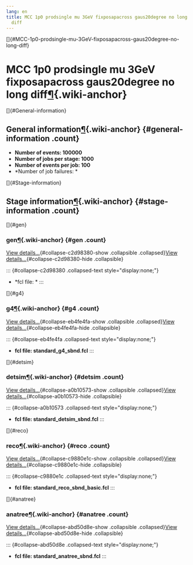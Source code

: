 ```yaml
---
lang: en
title: MCC 1p0 prodsingle mu 3GeV fixposapacross gaus20degree no long
  diff
---
```


[]{#MCC-1p0-prodsingle-mu-3GeV-fixposapacross-gaus20degree-no-long-diff}

MCC 1p0 prodsingle mu 3GeV fixposapacross gaus20degree no long diff[¶](#MCC-1p0-prodsingle-mu-3GeV-fixposapacross-gaus20degree-no-long-diff){.wiki-anchor}
==========================================================================================================================================================

[]{#General-information}

General information[¶](#General-information){.wiki-anchor} {#general-information .count}
----------------------------------------------------------

-   **Number of events: 100000**
-   **Number of jobs per stage: 1000**
-   **Number of events per job: 100**
-   \*Number of job failures: \*

[]{#Stage-information}

Stage information[¶](#Stage-information){.wiki-anchor} {#stage-information .count}
------------------------------------------------------

[]{#gen}

### gen[¶](#gen){.wiki-anchor} {#gen .count}

[View details\...](#){#collapse-c2d98380-show .collapsible
.collapsed}[View details\...](#){#collapse-c2d98380-hide .collapsible}

::: {#collapse-c2d98380 .collapsed-text style="display:none;"}
-   \*fcl file: \*
:::

[]{#g4}

### g4[¶](#g4){.wiki-anchor} {#g4 .count}

[View details\...](#){#collapse-eb4fe4fa-show .collapsible
.collapsed}[View details\...](#){#collapse-eb4fe4fa-hide .collapsible}

::: {#collapse-eb4fe4fa .collapsed-text style="display:none;"}
-   **fcl file: standard\_g4\_sbnd.fcl**
:::

[]{#detsim}

### detsim[¶](#detsim){.wiki-anchor} {#detsim .count}

[View details\...](#){#collapse-a0b10573-show .collapsible
.collapsed}[View details\...](#){#collapse-a0b10573-hide .collapsible}

::: {#collapse-a0b10573 .collapsed-text style="display:none;"}
-   **fcl file: standard\_detsim\_sbnd.fcl**
:::

[]{#reco}

### reco[¶](#reco){.wiki-anchor} {#reco .count}

[View details\...](#){#collapse-c9880e1c-show .collapsible
.collapsed}[View details\...](#){#collapse-c9880e1c-hide .collapsible}

::: {#collapse-c9880e1c .collapsed-text style="display:none;"}
-   **fcl file: standard\_reco\_sbnd\_basic.fcl**
:::

[]{#anatree}

### anatree[¶](#anatree){.wiki-anchor} {#anatree .count}

[View details\...](#){#collapse-abd50d8e-show .collapsible
.collapsed}[View details\...](#){#collapse-abd50d8e-hide .collapsible}

::: {#collapse-abd50d8e .collapsed-text style="display:none;"}
-   **fcl file: standard\_anatree\_sbnd.fcl**
:::
